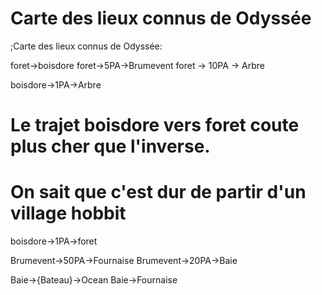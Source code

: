 # Carte des lieux connus de Odyssée

;Carte des lieux connus de Odyssée:

foret->boisdore
foret->5PA->Brumevent
foret -> 10PA -> Arbre

boisdore->1PA->Arbre
# Le trajet boisdore vers foret coute plus cher que l'inverse. 
# On sait que c'est dur de partir d'un village hobbit
boisdore->1PA->foret 

Brumevent->50PA->Fournaise
Brumevent->20PA->Baie

Baie->{Bateau}->Ocean
Baie->Fournaise
